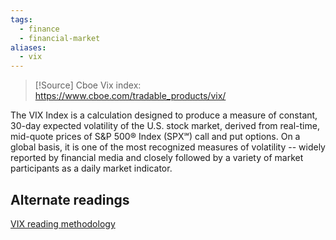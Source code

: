 ```yaml
---
tags:
  - finance
  - financial-market
aliases:
  - vix
---
```

>[!Source]
>Cboe Vix index: https://www.cboe.com/tradable_products/vix/


The VIX Index is a calculation designed to produce a measure of constant, 30-day expected volatility of the U.S. stock market, derived from real-time, mid-quote prices of S&P 500® Index (SPX℠) call and put options. On a global basis, it is one of the most recognized measures of volatility -- widely reported by financial media and closely followed by a variety of market participants as a daily market indicator.
## Alternate readings
[VIX reading methodology](https://cdn.cboe.com/api/global/us_indices/governance/Volatility_Index_Methodology_Cboe_Volatility_Index.pdf)